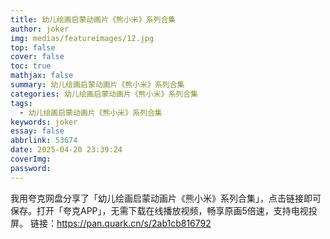 ```yaml
---
title: 幼儿绘画启蒙动画片《熊小米》系列合集
author: joker
img: medias/featureimages/12.jpg
top: false
cover: false
toc: true
mathjax: false
summary: 幼儿绘画启蒙动画片《熊小米》系列合集
categories: 幼儿绘画启蒙动画片《熊小米》系列合集
tags:
  - 幼儿绘画启蒙动画片《熊小米》系列合集
keywords: joker
essay: false
abbrlink: 53674
date: 2025-04-20 23:39:24
coverImg:
password:
---
```


我用夸克网盘分享了「幼儿绘画启蒙动画片《熊小米》系列合集」，点击链接即可保存。打开「夸克APP」，无需下载在线播放视频，畅享原画5倍速，支持电视投屏。
链接：https://pan.quark.cn/s/2ab1cb816792
